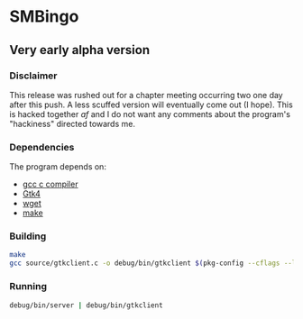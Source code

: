 # SMBingo

## Very early alpha version

### Disclaimer

This release was rushed out for a chapter meeting occurring two one day after this push. A less scuffed version will eventually come out (I hope).
This is hacked together *af* and I do not want any comments about the program's "hackiness" directed towards me.

### Dependencies

The program depends on:

- [gcc c compiler](https://gcc.gnu.org/)
- [Gtk4](https://www.gtk.org/docs/installations/)
- [wget](https://www.gnu.org/software/wget/)
- [make](https://www.gnu.org/software/make/)

### Building

```sh
make
gcc source/gtkclient.c -o debug/bin/gtkclient $(pkg-config --cflags --libs gtk4) -g
```

### Running

```sh
debug/bin/server | debug/bin/gtkclient 
```
